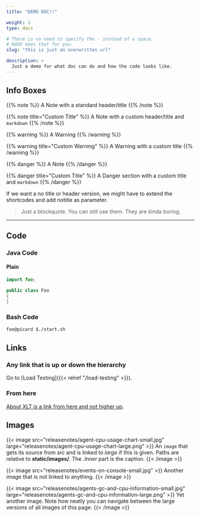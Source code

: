 ```yaml
---
title: "DEMO DOC!!"

weight: 1
type: docs

# There is no need to specify the - instead of a space, 
# HUGO does that for you.
slug: "this is just an overwritten url"

description: >
  Just a demo for what doc can do and how the code looks like.
---
```




## Info Boxes
{{% note %}}
A Note with a standard header/title
{{% /note %}}

{{% note title="Custom Title" %}}
A Note with a custom header/title and `markdown`
{{% /note %}}


{{% warning %}}
A Warning
{{% /warning %}}

{{% warning title="Custom Warning" %}}
A Warning with a custom title
{{% /warning %}}


{{% danger %}}
A Note
{{% /danger %}}

{{% danger title="Custom Title" %}}
A Danger section with a custom title and `markdown`
{{% /danger %}}

If we want a no title or header version, we might have to extend the shortcodes and add notitle as parameter.

> Just a blockquote. You can still use them. They are kinda boring.

---
## Code

### Java Code
#### Plain

```java
import foo;

public class Foo
{
}
```

### Bash Code
```bash
foo@picard $./start.sh
```

## Links
### Any link that is up or down the hierarchy
Go to [Load Testing]({{< relref "/load-testing" >}}).


### From here
[About XLT is a link from here and not higher up](../10-history).

## Images
{{< image src="releasenotes/agent-cpu-usage-chart-small.jpg" large="releasenotes/agent-cpu-usage-chart-large.png" >}}
An `image` that gets its source from *src* and is linked to *large* if this is given. Paths are relative to **static/images/**. The *.Inner* part is the caption.
{{< /image >}}

{{< image src="releasenotes/events-on-console-small.jpg" >}}
Another image that is not linked to anything.
{{< /image >}}

{{< image src="releasenotes/agents-gc-and-cpu-information-small.jpg" large="releasenotes/agents-gc-and-cpu-information-large.png" >}}
Yet another image. Note how neatly you can navigate between the large versions of all images of this page.
{{< /image >}}




